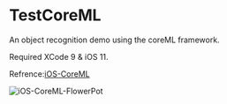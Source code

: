 # TestCoreML

An object recognition demo using the coreML framework.

Required XCode 9 & iOS 11.

Refrence:[iOS-CoreML](http://www.linyibin.cn/2017/06/07/ios-CoreML-Try/)

![iOS-CoreML-FlowerPot](http://www.linyibin.cn/images/iOS-CoreML-FlowerPot.png)